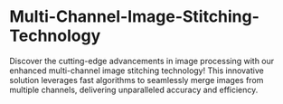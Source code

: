 # Multi-Channel-Image-Stitching-Technology
Discover the cutting-edge advancements in image processing with our enhanced multi-channel image stitching technology! This innovative solution leverages fast algorithms to seamlessly merge images from multiple channels, delivering unparalleled accuracy and efficiency.
